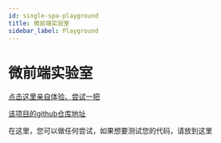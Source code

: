 ```yaml
---
id: single-spa-playground
title: 微前端实验室
sidebar_label: Playground
---
```


# 微前端实验室

[点击这里亲自体验、尝试一把](http://single-spa-playground.org)

[该项目的github仓库地址](https://github.com/single-spa/single-spa-playground)

在这里，您可以做任何尝试，如果想要测试您的代码，请放到这里
